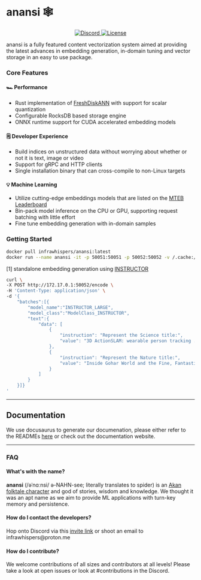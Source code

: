 # anansi 🕸️

<div>
<p align="center">
  <a href="https://discord.gg/xNyytmxrWh" target="_blank">
      <img src="https://img.shields.io/discord/1098724607864864839" alt="Discord">
  </a>
  <a href="" target="_blank">
      <img src="https://img.shields.io/static/v1?label=license&message=Apache 2.0&color=red" alt="License">
  </a> 
</p>
</div>
<p>
anansi is a fully featured content vectorization system aimed at providing the latest
advances in embedding generation, in-domain tuning and vector storage in an easy to use package.
</p>

### Core Features
#### 🏎️ Performance
* Rust implementation of [FreshDiskANN](https://arxiv.org/abs/2105.09613) with support for scalar quantization
* Configurable RocksDB based storage engine
* ONNX runtime support for CUDA accelerated embedding models

#### 🗒️ Developer Experience
* Build indices on unstructured data without worrying about whether or not it is text, image or video
* Support for gRPC and HTTP clients
* Single installation binary that can cross-compile to non-Linux targets

#### 💡 Machine Learning
* Utilize cutting-edge embeddings models that are listed on the [MTEB Leaderboard](https://huggingface.co/spaces/mteb/leaderboard)
* Bin-pack model inference on the CPU or GPU, supporting request batching with little effort
* Fine tune embedding generation with in-domain samples

### Getting Started

```bash
docker pull infrawhispers/anansi:latest
docker run --name anansi -it -p 50051:50051 -p 50052:50052 -v /.cache:/app/.cache infrawhispers/anansi:latest
```

[1] standalone embedding generation using [INSTRUCTOR](https://github.com/HKUNLP/instructor-embedding)
```bash
curl \
-X POST http://172.17.0.1:50052/encode \
-H 'Content-Type: application/json' \
-d '{
    "batches":[{
        "model_name":"INSTRUCTOR_LARGE",
        "model_class":"ModelClass_INSTRUCTOR",
        "text":{
            "data": [
                {
                    "instruction": "Represent the Science title:",
                    "value": "3D ActionSLAM: wearable person tracking ..."
                },
                {
                    "instruction": "Represent the Nature title:",
                    "value": "Inside Gohar World and the Fine, Fantastical Art"
                }
            ]
        }
    }]}
'
```

---
## Documentation
We use docusaurus to generate our documenation, please either refer to the READMEs <a href="https://github.com/infrawhispers/anansi/tree/main/docs/docs/embedds/getting-started.md" target="_blank">here</a> or check out the documentation website.

---
### FAQ

#### What's with the name?

<p>
<b>anansi</b> (/əˈnɑːnsi/ ə-NAHN-see; literally translates to spider) is an <a href="https://en.wikipedia.org/wiki/Anansi" target="_blank">Akan folktale character</a> and god of stories, wisdom and knowledge. We thought it was an apt name as we aim to provide ML applications with turn-key memory and persistence.
</p>

#### How do I contact the developers?

<p>
Hop onto Discord via this <a href=https://discord.gg/xNyytmxrWh>invite link</a> or shoot an email to infrawhispers@proton.me
</p>

#### How do I contribute?

<p>
We welcome contributions of all sizes and contributors at all levels! Please take a look at open issues or look at #contributions in the Discord. 
</p>
